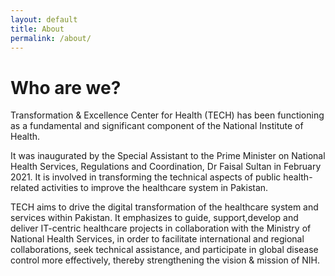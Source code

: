 ```yaml
---
layout: default
title: About
permalink: /about/
---
```


# Who are we?

Transformation & Excellence Center for Health (TECH) has been functioning as a fundamental and significant component of the National Institute of Health.

It was inaugurated by the Special Assistant to the Prime Minister on National Health Services, Regulations and Coordination, Dr Faisal Sultan in February 2021. It is involved in transforming the technical aspects of public health-related activities to improve the healthcare system in Pakistan.

TECH aims to drive the digital transformation of the healthcare system and services within Pakistan. It emphasizes to guide, support,develop and deliver IT-centric healthcare projects in collaboration with the Ministry of National Health Services, in order to facilitate international and regional collaborations, seek technical assistance, and participate in global disease control more effectively, thereby strengthening the vision & mission of NIH.

